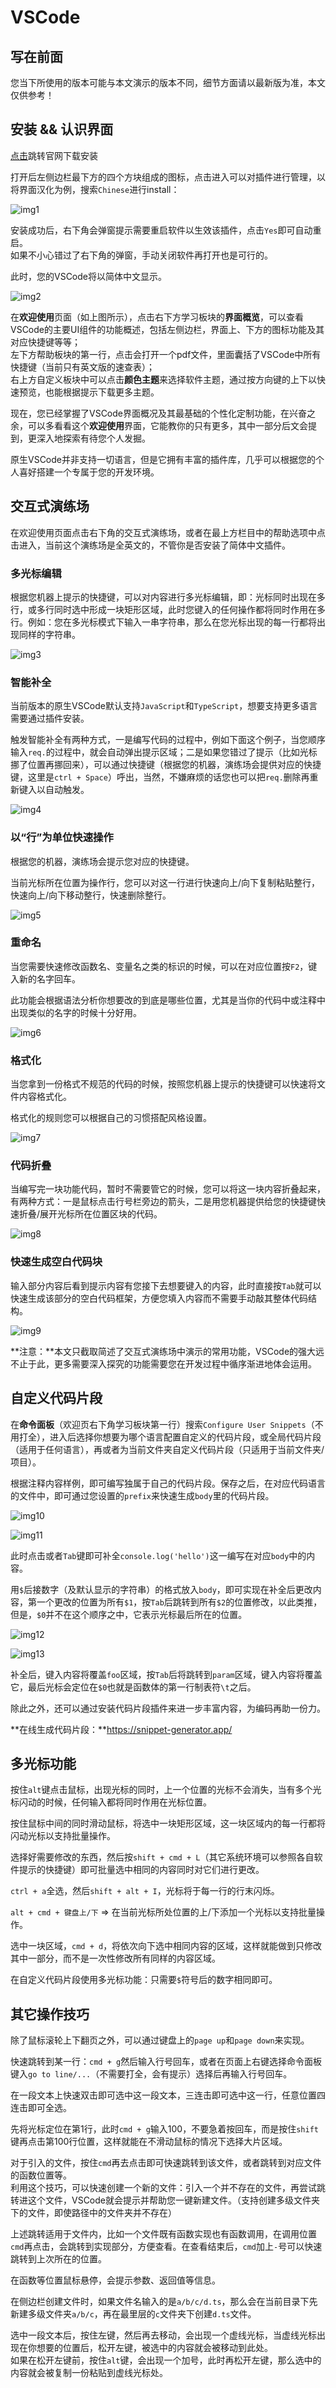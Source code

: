 # VSCode

## 写在前面

您当下所使用的版本可能与本文演示的版本不同，细节方面请以最新版为准，本文仅供参考！

## 安装 && 认识界面

[点击](https://code.visualstudio.com/)跳转官网下载安装

打开后左侧边栏最下方的四个方块组成的图标，点击进入可以对插件进行管理，以将界面汉化为例，搜索`Chinese`进行install：

![img1](../imgs/VSCode/img1.png)

安装成功后，右下角会弹窗提示需要重启软件以生效该插件，点击`Yes`即可自动重启。<br>如果不小心错过了右下角的弹窗，手动关闭软件再打开也是可行的。

此时，您的VSCode将以简体中文显示。

![img2](../imgs/VSCode/img2.png)

在**欢迎使用**页面（如上图所示），点击右下方学习板块的**界面概览**，可以查看VSCode的主要UI组件的功能概述，包括左侧边栏，界面上、下方的图标功能及其对应快捷键等等；<br>左下方帮助板块的第一行，点击会打开一个pdf文件，里面囊括了VSCode中所有快捷键（当前只有英文版的速查表）；<br>右上方自定义板块中可以点击**颜色主题**来选择软件主题，通过按方向键的上下以快速预览，也能根据提示下载更多主题。

现在，您已经掌握了VSCode界面概况及其最基础的个性化定制功能，在兴奋之余，可以多看看这个**欢迎使用**界面，它能教你的只有更多，其中一部分后文会提到，更深入地探索有待您个人发掘。

原生VSCode并非支持一切语言，但是它拥有丰富的插件库，几乎可以根据您的个人喜好搭建一个专属于您的开发环境。

## 交互式演练场

在欢迎使用页面点击右下角的交互式演练场，或者在最上方栏目中的帮助选项中点击进入，当前这个演练场是全英文的，不管你是否安装了简体中文插件。

### 多光标编辑

根据您机器上提示的快捷键，可以对内容进行多光标编辑，即：光标同时出现在多行，或多行同时选中形成一块矩形区域，此时您键入的任何操作都将同时作用在多行。例如：您在多光标模式下输入一串字符串，那么在您光标出现的每一行都将出现同样的字符串。

![img3](../imgs/VSCode/img3.png)

### 智能补全

当前版本的原生VSCode默认支持`JavaScript`和`TypeScript`，想要支持更多语言需要通过插件安装。

触发智能补全有两种方式，一是编写代码的过程中，例如下面这个例子，当您顺序输入`req.`的过程中，就会自动弹出提示区域；二是如果您错过了提示（比如光标挪了位置再挪回来），可以通过快捷键（根据您的机器，演练场会提供对应的快捷键，这里是`ctrl + Space`）呼出，当然，不嫌麻烦的话您也可以把`req.`删除再重新键入以自动触发。

![img4](../imgs/VSCode/img4.png)

### 以“行”为单位快速操作

根据您的机器，演练场会提示您对应的快捷键。

当前光标所在位置为操作行，您可以对这一行进行快速向上/向下复制粘贴整行，快速向上/向下移动整行，快速删除整行。

![img5](../imgs/VSCode/img5.png)

### 重命名

当您需要快速修改函数名、变量名之类的标识的时候，可以在对应位置按`F2`，键入新的名字回车。

此功能会根据语法分析你想要改的到底是哪些位置，尤其是当你的代码中或注释中出现类似的名字的时候十分好用。

![img6](../imgs/VSCode/img6.png)

### 格式化

当您拿到一份格式不规范的代码的时候，按照您机器上提示的快捷键可以快速将文件内容格式化。

格式化的规则您可以根据自己的习惯搭配风格设置。

![img7](../imgs/VSCode/img7.png)

### 代码折叠

当编写完一块功能代码，暂时不需要管它的时候，您可以将这一块内容折叠起来，有两种方式：一是鼠标点击行号栏旁边的箭头，二是用您机器提供给您的快捷键快速折叠/展开光标所在位置区块的代码。

![img8](../imgs/VSCode/img8.png)

### 快速生成空白代码块

输入部分内容后看到提示内容有您接下去想要键入的内容，此时直接按`Tab`就可以快速生成该部分的空白代码框架，方便您填入内容而不需要手动敲其整体代码结构。

![img9](../imgs/VSCode/img9.png)

**注意：**本文只截取简述了交互式演练场中演示的常用功能，VSCode的强大远不止于此，更多需要深入探究的功能需要您在开发过程中循序渐进地体会运用。

## 自定义代码片段

在**命令面板**（欢迎页右下角学习板块第一行）搜索`Configure User Snippets`（不用打全），进入后选择你想要为哪个语言配置自定义的代码片段，或全局代码片段（适用于任何语言），再或者为当前文件夹自定义代码片段（只适用于当前文件夹/项目）。

根据注释内容样例，即可编写独属于自己的代码片段。保存之后，在对应代码语言的文件中，即可通过您设置的`prefix`来快速生成`body`里的代码片段。

![img10](../imgs/VSCode/img10.png)

![img11](../imgs/VSCode/img11.png)

此时点击或者`Tab`键即可补全`console.log('hello')`这一编写在对应`body`中的内容。

用`$`后接数字（及默认显示的字符串）的格式放入`body`，即可实现在补全后更改内容，第一个更改的位置为所有`$1`，按`Tab`后跳转到所有`$2`的位置修改，以此类推，但是，`$0`并不在这个顺序之中，它表示光标最后所在的位置。

![img12](../imgs/VSCode/img12.png)

![img13](../imgs/VSCode/img13.png)

补全后，键入内容将覆盖`foo`区域，按`Tab`后将跳转到`param`区域，键入内容将覆盖它，最后光标会定位在`$0`也就是函数体的第一行制表符`\t`之后。

除此之外，还可以通过安装代码片段插件来进一步丰富内容，为编码再助一份力。

**在线生成代码片段：**https://snippet-generator.app/

## 多光标功能

按住`alt`键点击鼠标，出现光标的同时，上一个位置的光标不会消失，当有多个光标闪动的时候，任何输入都将同时作用在光标位置。

按住鼠标中间的同时滑动鼠标，将选中一块矩形区域，这一块区域内的每一行都将闪动光标以支持批量操作。

选择好需要修改的东西，然后按`shift + cmd + L`（其它系统环境可以参照各自软件提示的快捷键）即可批量选中相同的内容同时对它们进行更改。

`ctrl + a`全选，然后`shift + alt + I`，光标将于每一行的行末闪烁。

`alt + cmd + 键盘上/下` => 在当前光标所处位置的上/下添加一个光标以支持批量操作。

选中一块区域，`cmd + d`，将依次向下选中相同内容的区域，这样就能做到只修改其中一部分，而不是一次性修改所有同样的内容区域。

在自定义代码片段使用多光标功能：只需要`$`符号后的数字相同即可。

## 其它操作技巧

除了鼠标滚轮上下翻页之外，可以通过键盘上的`page up`和`page down`来实现。

快速跳转到某一行：`cmd + g`然后输入行号回车，或者在页面上右键选择命令面板键入`go to line/...`（不需要打全，会有提示）选择后再输入行号回车。

在一段文本上快速双击即可选中这一段文本，三连击即可选中这一行，任意位置四连击即可全选。

先将光标定位在第1行，此时`cmd + g`输入100，不要急着按回车，而是按住`shift`键再点击第100行位置，这样就能在不滑动鼠标的情况下选择大片区域。

对于引入的文件，按住`cmd`再去点击即可快速跳转到该文件，或者跳转到对应文件的函数位置等。<br>利用这个技巧，可以快速创建一个新的文件：引入一个并不存在的文件，再尝试跳转进这个文件，VSCode就会提示并帮助您一键新建文件。（支持创建多级文件夹下的文件，即使路径中的文件夹并不存在）

上述跳转适用于文件内，比如一个文件既有函数实现也有函数调用，在调用位置`cmd`再点击，会跳转到实现部分，方便查看。在查看结束后，`cmd`加上`-`号可以快速跳转到上次所在的位置。

在函数等位置鼠标悬停，会提示参数、返回值等信息。

在侧边栏创建文件时，如果文件名输入的是`a/b/c/d.ts`，那么会在当前目录下先新建多级文件夹`a/b/c`，再在最里层的`c`文件夹下创建`d.ts`文件。

选中一段文本后，按住左键，然后再去移动，会出现一个虚线光标，当虚线光标出现在你想要的位置后，松开左键，被选中的内容就会被移动到此处。<br>如果在松开左键前，按住`alt`键，会出现一个加号，此时再松开左键，那么选中的内容就会被复制一份粘贴到虚线光标处。